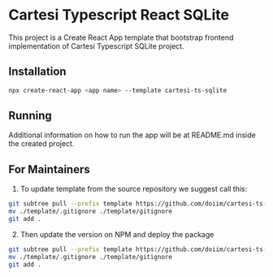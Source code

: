 # Cartesi Typescript React SQLite

This project is a Create React App template that bootstrap frontend implementation of Cartesi Typescript SQLite project.

## Installation

```sh
npx create-react-app <app name> --template cartesi-ts-sqlite
```

## Running

Additional information on how to run the app will be at README.md inside the created project.

## For Maintainers

1. To update template from the source repository we suggest call this:

```sh
git subtree pull --prefix template https://github.com/doiim/cartesi-ts-react-sqlite master --squash
mv ./template/.gitignore ./template/gitignore
git add .
```

2. Then update the version on NPM and deploy the package

```sh
git subtree pull --prefix template https://github.com/doiim/cartesi-ts-react-sqlite master --squash
mv ./template/.gitignore ./template/gitignore
git add .
```
